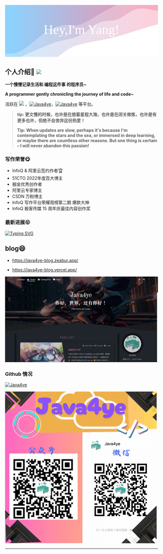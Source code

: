 <img src="https://raw.githubusercontent.com/Java4ye/Java4ye/f8f07a0416e6ead553275b172bd20ea012830fcc/background.svg">



## 个人介绍🐷  ![](https://profile-counter.glitch.me/Java4ye/count.svg)

 **一个慢慢记录生活和 编程这件事 的程序员~**  

**A programmer gently chronicling the journey of life and code~**

活跃在 ![](https://img.shields.io/badge/%E5%85%AC%E4%BC%97%E5%8F%B7-Java4ye-%2341b783) ，[![Java4ye](https://img.shields.io/badge/知乎-Java4ye-%2341b783)](https://www.zhihu.com/people/java4ye-17)，[![Java4ye](https://img.shields.io/badge/%E6%8E%98%E9%87%91-Java4ye-%2341b783)](https://juejin.cn/user/2304992131153981) 等平台。

>  **tip: 更文慢的时候，也许是在想着星程大海，也许是在闭关修炼，也许是有更多也许，但绝不会舍弃这份热爱！**
>
>  **Tip: When updates are slow, perhaps it's because I'm contemplating the stars and the sea, or immersed in deep learning, or maybe there are countless other reasons. But one thing is certain – I will never abandon this passion!**

 

### 写作荣誉😋

* InfoQ & 阿里云签约作者🏆
* 51CTO 2022年度百大博主
* 掘金优秀创作者
* 阿里云专家博主
* CSDN 万粉博主
* InfoQ 写作平台荣耀周榜第二期 爆款大神
* InfoQ 极客传媒 15 周年庆最佳内容创作奖



### 最新进展😝

<a href="https://cloud.tencent.com/developer/article/2378720"><img src="https://readme-typing-svg.demolab.com?font=Fira+Code&pause=1000&random=false&width=635&height=60&lines=%E3%80%902024%E8%85%BE%E8%AE%AF%C2%B7%E6%8A%80%E6%9C%AF%E5%88%9B%E4%BD%9C%E7%89%B9%E8%AE%AD%E8%90%A5%E3%80%91%E7%AC%AC%E4%BA%94%E6%9C%9F+%E2%80%94%E2%80%94+%E6%8A%80%E6%9C%AF%E6%94%BB%E5%9D%9A%E5%A5%96" alt="Typing SVG" /></a>



## blog😄

* https://java4ye-blog.zeabur.app/

* https://java4ye-blog.vercel.app/

<a href="https://java4ye-blog.zeabur.app/">

<img src="https://raw.githubusercontent.com/Java4ye/Java4ye/main/blog.gif" >

</a>



### Github 情况

  [![Java4ye](https://github-readme-stats-phi-gules.vercel.app/api?username=Java4ye&show_icons=true&theme=vue-dark)](https://github.com/RyzeYang)


 <!--  ![Metrics](https://metrics.lecoq.io/Java4ye?template=classic&base.activity=0&base.community=0&base.repositories=0&isocalendar=1&introduction=1&isocalendar.duration=half-year&introduction.title=true&config.timezone=Asia%2FShanghai)

  ### 主要仓库🐖 

  <br/>

  <div>
  <a href="https://github.com/Java4ye/springboot-demo-4ye" style="display:inline-block">
    <img align="center" src="https://github-readme-stats-phi-gules.vercel.app/api/pin/?username=Java4ye&repo=springboot-demo-4ye&show_icons=true&theme=vue-dark" />
  </a>


  <a href="https://github.com/Java4ye/SpringSecurity-Vuetify-Permissions-demo" style="display:inline-block">
    <img align="right"  src="https://github-readme-stats-phi-gules.vercel.app/api/pin/?username=Java4ye&repo=SpringSecurity-Vuetify-Permissions-demo&show_icons=true&theme=vue-dark" />
  </a>

  </div>
-->



  <!-- [![Top Langs](https://github-readme-stats-phi-gules.vercel.app/api/pin/?username=RyzeYang&repo=springboot-demo-4ye&show_icons=true&theme=vue-dark)](https://github.com/RyzeYang/springboot-demo-4ye)
   -->





<img src="https://raw.githubusercontent.com/Java4ye/Java4ye/main/subscribe.gif" height="500"  >

---









  

